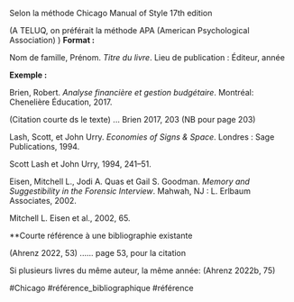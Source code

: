 
Selon la méthode Chicago Manual of Style 17th edition 

(A TELUQ, on préférait la méthode APA (American Psychological Association) )
**Format :**

Nom de famille, Prénom. _Titre du livre_. Lieu de publication : Éditeur, année 

**Exemple :**

Brien, Robert. _Analyse financière et gestion budgétaire_. Montréal: Chenelière Éducation, 2017.

(Citation courte ds le texte) ... Brien 2017, 203  (NB pour page 203)

Lash, Scott, et John Urry. _Economies of Signs & Space_. Londres : Sage Publications, 1994.

Scott Lash et John Urry, 1994, 241–51.

Eisen, Mitchell L., Jodi A. Quas et Gail S. Goodman. _Memory and Suggestibility in the Forensic Interview_. Mahwah, NJ : L. Erlbaum Associates, 2002.

Mitchell L. Eisen et al., 2002, 65.




**Courte référence à une bibliographie existante

(Ahrenz 2022, 53)  ...... page 53, pour la citation

Si plusieurs livres du même auteur, la même année:  (Ahrenz 2022b, 75) 

#Chicago 
#référence_bibliographique
#référence
